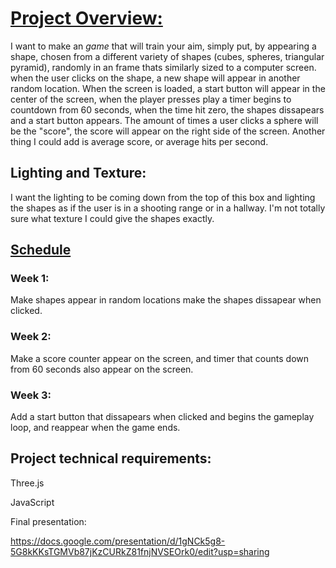 # <ins>Project Overview:</ins>
I want to make an _game_ that will train your aim, simply put, by appearing a shape, chosen from a different variety of shapes (cubes, spheres, triangular pyramid), randomly in an frame thats similarly sized to a computer screen. when the user clicks on the shape, a new shape will appear in another random location.
When the screen is loaded, a start button will appear in the center of the screen, when the player presses play a timer begins to countdown from 60 seconds, when the time hit zero, the shapes dissapears and a start button appears. 
The amount of times a user clicks a sphere will be the "score", the score will appear on the right side of the screen. Another thing I could add is average score, or average hits per second.

## Lighting and Texture:
I want the lighting to be coming down from the top of this box and lighting the shapes as if the user is in a shooting range or in a hallway. I'm not totally sure what texture I could give the shapes exactly.

## <ins>Schedule</ins>

### Week 1:
Make shapes appear in random locations make the shapes dissapear when clicked.

### Week 2:
Make a score counter appear on the screen, and timer that counts down from 60 seconds also appear on the screen.

### Week 3: 
Add a start button that dissapears when clicked and begins the gameplay loop, and reappear when the game ends.

## Project technical requirements:
Three.js

JavaScript

Final presentation: 

https://docs.google.com/presentation/d/1gNCk5g8-5G8kKKsTGMVb87jKzCURkZ81fnjNVSEOrk0/edit?usp=sharing

